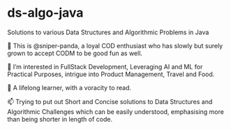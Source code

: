 # ds-algo-java
Solutions to various Data Structures and Algorithmic Problems in Java

👋 This is @sniper-panda, a loyal COD enthusiast 
who has slowly but surely grown to accept CODM to be good fun as well. 

👀 I’m interested in FullStack Development, Leveraging AI and ML for Practical Purposes,
intrigue into Product Management, Travel and Food.

🌱 A lifelong learner, with a voracity to read. 

📫 Trying to put out Short and Concise solutions to Data Structures and Algorithmic 
Challenges which can be easily understood, emphasising more than being shorter in length of code. 
